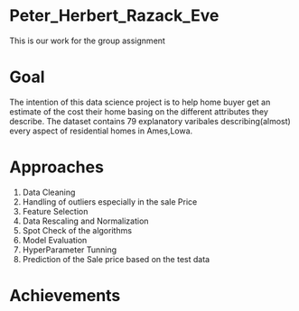 # Peter_Herbert_Razack_Eve
This is our work for the group assignment

# Goal 
The intention of this data science project is to help home buyer get an estimate of the cost their home basing on the different attributes they describe.
The dataset contains 79 explanatory varibales describing(almost) every aspect of residential homes in Ames,Lowa.

# Approaches
1. Data Cleaning 
2. Handling of outliers especially in the sale Price
3. Feature Selection
4. Data Rescaling and Normalization
5. Spot  Check of the algorithms
6. Model Evaluation
7. HyperParameter Tunning
8. Prediction of the Sale price based on the test data


# Achievements

